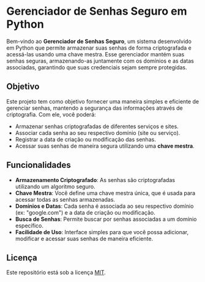 # Gerenciador de Senhas Seguro em Python

Bem-vindo ao **Gerenciador de Senhas Seguro**, um sistema desenvolvido em Python que permite armazenar suas senhas de forma criptografada e acessá-las usando uma chave mestra. Esse gerenciador mantém suas senhas seguras, armazenando-as juntamente com os domínios e as datas associadas, garantindo que suas credenciais sejam sempre protegidas.

## Objetivo

Este projeto tem como objetivo fornecer uma maneira simples e eficiente de gerenciar senhas, mantendo a segurança das informações através de criptografia. Com ele, você poderá:

- Armazenar senhas criptografadas de diferentes serviços e sites.
- Associar cada senha ao seu respectivo domínio (site ou serviço).
- Registrar a data de criação ou modificação das senhas.
- Acessar suas senhas de maneira segura utilizando uma **chave mestra**.

## Funcionalidades

- **Armazenamento Criptografado**: As senhas são criptografadas utilizando um algoritmo seguro.
- **Chave Mestra**: Você define uma chave mestra única, que é usada para acessar todas as senhas armazenadas.
- **Domínios e Datas**: Cada senha é associada ao seu respectivo domínio (ex: "google.com") e a data de criação ou modificação.
- **Busca de Senhas**: Permite buscar por senhas associadas a um domínio específico.
- **Facilidade de Uso**: Interface simples para que você possa adicionar, modificar e acessar suas senhas de maneira eficiente.

## Licença

Este repositório está sob a licença [MIT](LICENSE).
